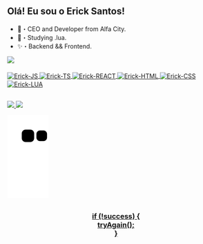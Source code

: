 ## Olá! Eu sou o Erick Santos!

- 🚀・CEO and Developer from Alfa City.
- 🔮・Studying .lua.
- ✨・Backend && Frontend.

<div>
  <a href="https://github.com/erick10332542">
    <img height="180em" src="https://github-readme-stats.vercel.app/api?username=erick10332542&show_icons=true&theme=tokyonight"/>
 </div>
  
 <div style="display: inline_block"><br>
   <img align="center" alt="Erick-JS" height="30" width="40" src="https://cdn.jsdelivr.net/gh/devicons/devicon/icons/javascript/javascript-original.svg">
   <img align="center" alt="Erick-TS" height="30" width="40" src="https://cdn.jsdelivr.net/gh/devicons/devicon/icons/typescript/typescript-original.svg">
   <img align="center" alt="Erick-REACT" height="30" width="40" src="https://cdn.jsdelivr.net/gh/devicons/devicon/icons/react/react-original.svg">
   <img align="center" alt="Erick-HTML" height="30" width="40" src="https://cdn.jsdelivr.net/gh/devicons/devicon/icons/html5/html5-original.svg">
   <img align="center" alt="Erick-CSS" height="30" width="40" src="https://cdn.jsdelivr.net/gh/devicons/devicon/icons/css3/css3-original.svg">
   <img align="center" alt="Erick-LUA" height="30" width="40" src="https://cdn.jsdelivr.net/gh/devicons/devicon/icons/lua/lua-original.svg">
  </div>
  
  ##
  
 <div>
  <a href="https://discord.gg/peWgaGu3mT" target="_blank"><img src="https://img.shields.io/badge/Discord-7289DA?style=for-the-badge&logo=discord&logoColor=white"   target="_blank"/</a>
    <a href="https://www.youtube.com/channel/UCF_4DDuyJpLBVpxngcU-ioA" target="_blank"><img src="https://img.shields.io/badge/YouTube-FF0000?style=for-the-badge&logo=youtube&logoColor=white" target="_blank"/</a>
 </div>

![Snake animation](https://github.com/Bruno-ZRDev/Bruno-ZRDev/blob/output/github-contribution-grid-snake.svg)

##
    
<div align="center">
  <h3>if (!success) {<br>tryAgain();<br> }</p>
</div>
